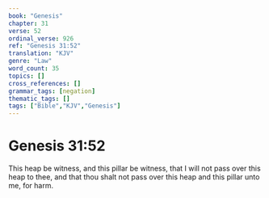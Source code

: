 ```yaml
---
book: "Genesis"
chapter: 31
verse: 52
ordinal_verse: 926
ref: "Genesis 31:52"
translation: "KJV"
genre: "Law"
word_count: 35
topics: []
cross_references: []
grammar_tags: [negation]
thematic_tags: []
tags: ["Bible","KJV","Genesis"]
---
```


# Genesis 31:52

This heap be witness, and this pillar be witness, that I will not pass over this heap to thee, and that thou shalt not pass over this heap and this pillar unto me, for harm.
